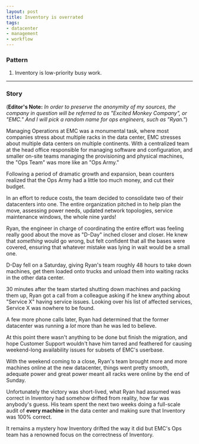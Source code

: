 ```yaml
---
layout: post
title: Inventory is overrated
tags:
- datacenter
- management
- workflow
---
```


### Pattern

1. Inventory is low-priority busy work.


---

### Story

(**Editor's Note:** *In order to preserve the anonymity of my sources, the
company in question will be referred to as "Excited Monkey Company", or "EMC."
And I will pick a random name for ops engineers, such as "Ryan."*)


Managing Operations at EMC was a monumental task, where most companies stress
about multiple racks in the data center, EMC stresses about multiple data
centers on multiple continents. With a centralized team at the head office
responsible for managing software and configuration, and smaller on-site teams
managing the provisioning and physical machines, the "Ops Team" was more like
an "Ops Army."

Following a period of dramatic growth and expansion, bean counters realized
that the Ops Army had a little too much money, and cut their budget.

In an effort to reduce costs, the team decided to consolidate two of their
datacenters into one. The entire organization pitched in to help plan the move,
assessing power needs, updated network topologies, service maintenance windows,
the whole nine yards!

Ryan, the engineer in charge of coordinating the entire effort was feeling
really good about the move as "D-Day" inched closer and closer. He knew that
*something* would go wrong, but felt confident that all the bases were covered,
ensuring that whatever mistake was lying in wait would be a small one.


D-Day fell on a Saturday, giving Ryan's team roughly 48 hours to take down
machines, get them loaded onto trucks and unload them into waiting racks in the
other data center.

30 minutes after the team started shutting down machines
and packing them up, Ryan got a call from a colleague asking if he knew
anything about "Service X" having service issues. Looking over his list of
affected services, Service X was nowhere to be found.

A few more phone calls later, Ryan had determined that the former datacenter
was running a *lot* more than he was led to believe.

At this point there wasn't anything to be done but finish the migration, and
hope Customer Support wouldn't have him tarred and feathered for causing
weekend-long availability issues for subsets of EMC's userbase.


With the weekend coming to a close, Ryan's team brought more and more machines
online at the new datacenter, things went pretty smooth, adequate power and
great power meant all racks were online by the end of Sunday.

Unfortunately the victory was short-lived, what Ryan had assumed was correct in
Inventory had somehow drifted from reality, how far was anybody's guess. His
team spent the next two weeks doing a full-scale audit of **every machine** in
the data center and making sure that Inventory was 100% correct.

It remains a mystery how Inventory drifted the way it did but EMC's Ops team
has a renowned focus on the correctness of Inventory.
